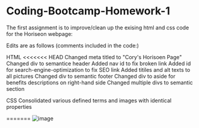 # Coding-Bootcamp-Homework-1

The first assignment is to improve/clean up the exising html and css code for the Horiseon webpage:

Edits are as follows (comments included in the code:)

HTML
<<<<<<< HEAD
Changed meta titled to "Cory's Horisoen Page"
Changed div to semantice header
Added nav id to fix broken link
Added id for search-engine-optimization to fix SEO link
Added titiles and alt texts to all pictures
Changed div to semantic footer
Changed div to aside for benefits descriptions on right-hand side
Changed multiple divs to semantic section

CSS
Consolidated various defined terms and images with identical properties

=======
![image](https://user-images.githubusercontent.com/60293516/119354300-ebe65800-bc71-11eb-9867-c98c33beecf5.png)


